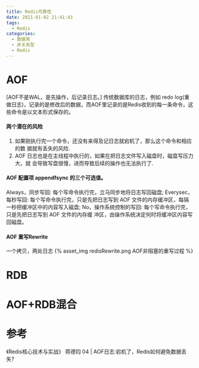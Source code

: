 ```yaml
---
title: Redis可靠性
date: 2021-01-02 21:41:43
tags:
  - Redis
categories: 
  - 数据库
  - 非关系型
  - Redis
---
```


<p></p>
<!-- more -->

#  AOF
[AOF不是WAL，是先操作，后记录日志。]
传统数据库的日志，例如 redo log(重做日志)，记录的是修改后的数据，而AOF里记录的是Redis收到的每一条命令，这些命令是以文本形式保存的。

#### 两个潜在的风险
1. 如果刚执行完一个命令，还没有来得及记日志就宕机了，那么这个命令和相应的数 据就有丢失的风险.
2. AOF 日志也是在主线程中执行的，如果在把日志文件写入磁盘时，磁盘写压力大，就 会导致写盘很慢，进而导致后续的操作也无法执行了.


#### AOF 配置项 appendfsync 的三个可选值。
Always，同步写回: 每个写命令执行完，立马同步地将日志写回磁盘; 
Everysec，每秒写回: 每个写命令执行完，只是先把日志写到 AOF 文件的内存缓冲区，每隔一秒把缓冲区中的内容写入磁盘;
No，操作系统控制的写回: 每个写命令执行完，只是先把日志写到 AOF 文件的内存缓 冲区，由操作系统决定何时将缓冲区内容写回磁盘。


#### AOF 重写Rewrite
一个拷贝，两处日志
{% asset_img   redisRewrite.png  AOF非阻塞的重写过程 %}

#  RDB


#  AOF+RDB混合


# 参考
《Redis核心技术与实战》 蒋德钧
04 | AOF日志:宕机了，Redis如何避免数据丢失?



